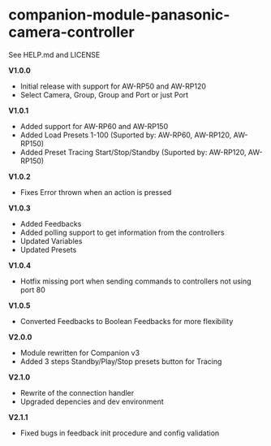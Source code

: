 # companion-module-panasonic-camera-controller

See HELP.md and LICENSE

**V1.0.0**

- Initial release with support for AW-RP50 and AW-RP120
- Select Camera, Group, Group and Port or just Port

**V1.0.1**

- Added support for AW-RP60 and AW-RP150
- Added Load Presets 1-100 (Suported by: AW-RP60, AW-RP120, AW-RP150)
- Added Preset Tracing Start/Stop/Standby (Suported by: AW-RP120, AW-RP150)

**V1.0.2**

- Fixes Error thrown when an action is pressed

**V1.0.3**

- Added Feedbacks
- Added polling support to get information from the controllers
- Updated Variables
- Updated Presets

**V1.0.4**

- Hotfix missing port when sending commands to controllers not using port 80

**V1.0.5**

- Converted Feedbacks to Boolean Feedbacks for more flexibility

**V2.0.0**

- Module rewritten for Companion v3
- Added 3 steps Standby/Play/Stop presets button for Tracing

**V2.1.0**

- Rewrite of the connection handler
- Upgraded depencies and dev environment

**V2.1.1**

- Fixed bugs in feedback init procedure and config validation
